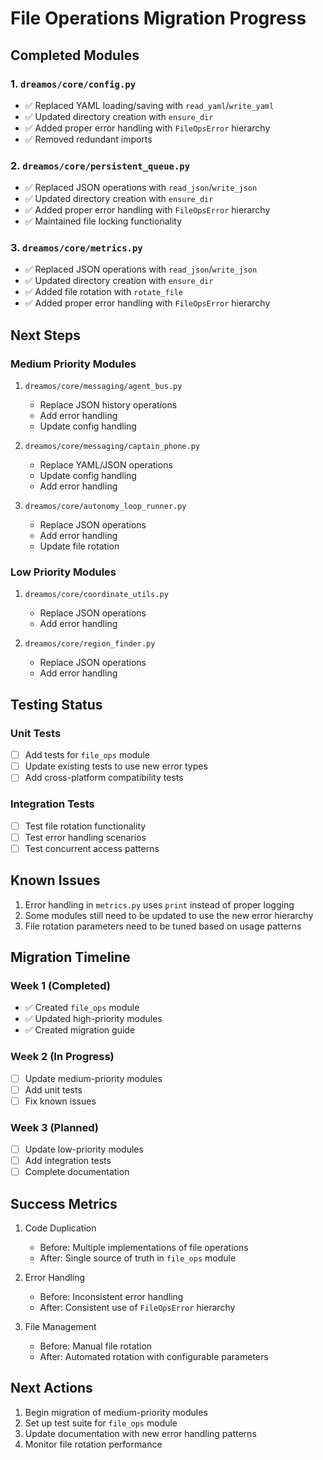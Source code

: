 # File Operations Migration Progress

## Completed Modules

### 1. `dreamos/core/config.py`
- ✅ Replaced YAML loading/saving with `read_yaml`/`write_yaml`
- ✅ Updated directory creation with `ensure_dir`
- ✅ Added proper error handling with `FileOpsError` hierarchy
- ✅ Removed redundant imports

### 2. `dreamos/core/persistent_queue.py`
- ✅ Replaced JSON operations with `read_json`/`write_json`
- ✅ Updated directory creation with `ensure_dir`
- ✅ Added proper error handling with `FileOpsError` hierarchy
- ✅ Maintained file locking functionality

### 3. `dreamos/core/metrics.py`
- ✅ Replaced JSON operations with `read_json`/`write_json`
- ✅ Updated directory creation with `ensure_dir`
- ✅ Added file rotation with `rotate_file`
- ✅ Added proper error handling with `FileOpsError` hierarchy

## Next Steps

### Medium Priority Modules

1. `dreamos/core/messaging/agent_bus.py`
   - Replace JSON history operations
   - Add error handling
   - Update config handling

2. `dreamos/core/messaging/captain_phone.py`
   - Replace YAML/JSON operations
   - Update config handling
   - Add error handling

3. `dreamos/core/autonomy_loop_runner.py`
   - Replace JSON operations
   - Add error handling
   - Update file rotation

### Low Priority Modules

1. `dreamos/core/coordinate_utils.py`
   - Replace JSON operations
   - Add error handling

2. `dreamos/core/region_finder.py`
   - Replace JSON operations
   - Add error handling

## Testing Status

### Unit Tests
- [ ] Add tests for `file_ops` module
- [ ] Update existing tests to use new error types
- [ ] Add cross-platform compatibility tests

### Integration Tests
- [ ] Test file rotation functionality
- [ ] Test error handling scenarios
- [ ] Test concurrent access patterns

## Known Issues

1. Error handling in `metrics.py` uses `print` instead of proper logging
2. Some modules still need to be updated to use the new error hierarchy
3. File rotation parameters need to be tuned based on usage patterns

## Migration Timeline

### Week 1 (Completed)
- ✅ Created `file_ops` module
- ✅ Updated high-priority modules
- ✅ Created migration guide

### Week 2 (In Progress)
- [ ] Update medium-priority modules
- [ ] Add unit tests
- [ ] Fix known issues

### Week 3 (Planned)
- [ ] Update low-priority modules
- [ ] Add integration tests
- [ ] Complete documentation

## Success Metrics

1. Code Duplication
   - Before: Multiple implementations of file operations
   - After: Single source of truth in `file_ops` module

2. Error Handling
   - Before: Inconsistent error handling
   - After: Consistent use of `FileOpsError` hierarchy

3. File Management
   - Before: Manual file rotation
   - After: Automated rotation with configurable parameters

## Next Actions

1. Begin migration of medium-priority modules
2. Set up test suite for `file_ops` module
3. Update documentation with new error handling patterns
4. Monitor file rotation performance 